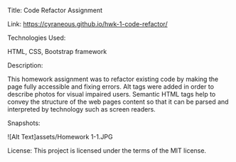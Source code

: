 Title: Code Refactor Assignment

Link: https://cyraneous.github.io/hwk-1-code-refactor/

Technologies Used: 

HTML, CSS, Bootstrap framework

Description: 

This homework assignment was to refactor existing code by making the page fully accessible and fixing errors. Alt tags were added in order to describe photos for visual impaired users. Semantic HTML tags help to convey the structure of the web pages content so that it can be parsed and interpreted by technology such as screen readers. 

Snapshots:  

![Alt Text]assets/Homework 1-1.JPG

License: This project is licensed under the terms of the MIT license.



















